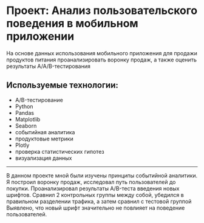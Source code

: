 # Проект: Анализ пользовательского поведения в мобильном приложении

На основе данных использования мобильного приложения для продажи продуктов питания проанализировать воронку продаж, а также оценить результаты A/A/B-тестирования

## Используемые технологии:
- A/B-тестирование
- Python
- Pandas
- Matplotlib
- Seaborn
- событийная аналитика
- продуктовые метрики
- Plotly
- проверка статистических гипотез
- визуализация данных

___

В данном проекте мной были изучены принципы событийной аналитики. Я построил
воронку продаж, исследовал путь пользователей до покупки. Проанализировал
результаты A/B-теста введения новых шрифтов. Сравнил 2 контрольных группы между
собой, убедился в правильном разделении трафика, а затем сравнил с тестовой группой
Выявлено, что новый шрифт значительно не повлияет на поведение пользователей.
